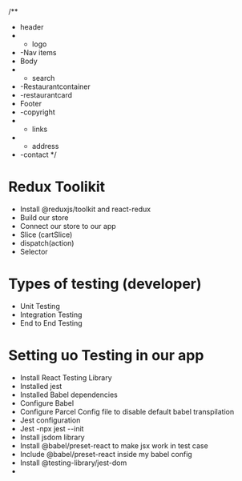 /**
 * header 
 *  - logo
 * -Nav items
 * Body
 *  - search
 *  -Restaurantcontainer
 *    -restaurantcard
 * Footer
 *  -copyright
 *  - links
 *  - address
 *  -contact
 */

 # Redux Toolikit
 - Install @reduxjs/toolkit and react-redux
 - Build our store
 - Connect our store to our app
 - Slice (cartSlice)
 - dispatch(action)
 - Selector
 
 # Types of testing (developer)
 - Unit Testing 
 - Integration Testing
 - End to End Testing

 # Setting uo Testing in our app
 - Install React Testing Library
 - Installed jest
 - Installed Babel dependencies
 - Configure Babel
 - Configure Parcel Config file to disable default babel transpilation
 - Jest configuration
 - Jest -npx jest --init
 - Install jsdom library
 - Install @babel/preset-react to make jsx work in test case
 - Include @babel/preset-react inside my babel config
 - Install @testing-library/jest-dom
 - 
  
 
 


